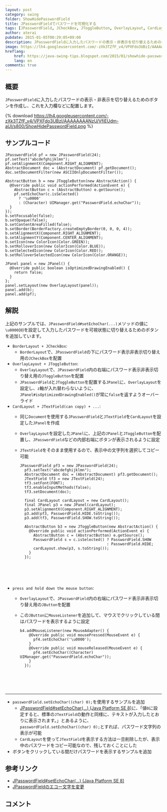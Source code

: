 ```yaml
---
layout: post
category: swing
folder: ShowHidePasswordField
title: JPasswordFieldでパスワードを可視化する
tags: [JPasswordField, JCheckBox, JToggleButton, OverlayLayout, CardLayout]
author: aterai
pubdate: 2015-01-05T00:29:05+09:00
description: JPasswordFieldに入力したパスワードの表示・非表示を切り替えるためのボタンを作成し、これを入力欄などに配置します。
image: https://lh4.googleusercontent.com/-zXk3TZfF_v4/VPXFdo3UBzI/AAAAAAAANzU/VfiEUdm-aUI/s800/ShowHidePasswordField.png
hreflang:
    href: https://java-swing-tips.blogspot.com/2015/01/showhide-passwordfield-using-cardlayout.html
    lang: en
comments: true
---
```

## 概要
`JPasswordField`に入力したパスワードの表示・非表示を切り替えるためのボタンを作成し、これを入力欄などに配置します。

{% download https://lh4.googleusercontent.com/-zXk3TZfF_v4/VPXFdo3UBzI/AAAAAAAANzU/VfiEUdm-aUI/s800/ShowHidePasswordField.png %}

## サンプルコード
<pre class="prettyprint"><code>JPasswordField pf = new JPasswordField(24);
pf.setText("abcdefghijklmn");
pf.setAlignmentX(Component.RIGHT_ALIGNMENT);
AbstractDocument doc = (AbstractDocument) pf.getDocument();
doc.setDocumentFilter(new ASCIIOnlyDocumentFilter());

AbstractButton b = new JToggleButton(new AbstractAction() {
  @Override public void actionPerformed(ActionEvent e) {
    AbstractButton c = (AbstractButton) e.getSource();
    pf.setEchoChar(c.isSelected()
      ? '\u0000'
      : (Character) UIManager.get("PasswordField.echoChar"));
  }
});
b.setFocusable(false);
b.setOpaque(false);
b.setContentAreaFilled(false);
b.setBorder(BorderFactory.createEmptyBorder(0, 0, 0, 4));
b.setAlignmentX(Component.RIGHT_ALIGNMENT);
b.setAlignmentY(Component.CENTER_ALIGNMENT);
b.setIcon(new ColorIcon(Color.GREEN));
b.setRolloverIcon(new ColorIcon(Color.BLUE));
b.setSelectedIcon(new ColorIcon(Color.RED));
b.setRolloverSelectedIcon(new ColorIcon(Color.ORANGE));

JPanel panel = new JPanel() {
  @Override public boolean isOptimizedDrawingEnabled() {
    return false;
  }
};
panel.setLayout(new OverlayLayout(panel));
panel.add(b);
panel.add(pf);
</code></pre>

## 解説
上記のサンプルでは、`JPasswordField#setEchoChar(...)`メソッドの値に`\u0000`(`0`)を設定して入力したパスワードを可視状態に切り替えるためのボタンを追加しています。

- `BorderLayout + JCheckBox`:
    - `BorderLayout`で、`JPasswordField`の下にパスワード表示非表示切り替え用の`JCheckBox`を配置
- `OverlayLayout + JToggleButton`:
    - `OverlayLayout`で、`JPasswordField`内の右端にパスワード表示非表示切り替え用の`JToggleButton`を配置
    - `JPasswordField`と`JToggleButton`を配置する`JPanel`に、`OverlayLayout`を設定し、`z`軸が入れ替わらないように、`JPanel#isOptimizedDrawingEnabled()`が常に`false`を返すようオーバーライド
- `CardLayout + JTextField(can copy) + ...`:
    - 同じ`Document`を使用する`JPasswordField`と`JTextField`を`CardLayout`を設定した`JPanel`を作成
    - `OverlayLayout`を設定した`JPanel`に、上記の`JPanel`と`JToggleButton`を配置し、`JPasswordField`などの内部右端にボタンが表示されるように設定
    - `JTextField`をそのまま使用するので、表示中の文字列を選択してコピー可能
        
        <pre class="prettyprint"><code>JPasswordField pf3 = new JPasswordField(24);
        pf3.setText("abcdefghijklmn");
        AbstractDocument doc = (AbstractDocument) pf3.getDocument();
        JTextField tf3 = new JTextField(24);
        tf3.setFont(FONT);
        tf3.enableInputMethods(false);
        tf3.setDocument(doc);
        
        final CardLayout cardLayout = new CardLayout();
        final JPanel p3 = new JPanel(cardLayout);
        p3.setAlignmentX(Component.RIGHT_ALIGNMENT);
        p3.add(pf3, PasswordField.HIDE.toString());
        p3.add(tf3, PasswordField.SHOW.toString());
        
        AbstractButton b3 = new JToggleButton(new AbstractAction() {
          @Override public void actionPerformed(ActionEvent e) {
            AbstractButton c = (AbstractButton) e.getSource();
            PasswordField s = c.isSelected() ? PasswordField.SHOW
                                             : PasswordField.HIDE;
            cardLayout.show(p3, s.toString());
          }
        });
</code></pre>
- `press and hold down the mouse button`:
    - `OverlayLayout`で、`JPasswordField`内の右端にパスワード表示非表示切り替え用の`JButton`を配置
    - この`JButton`に`MouseListener`を追加して、マウスでクリックしている間はパスワードを表示するように設定
        
        <pre class="prettyprint"><code>b4.addMouseListener(new MouseAdapter() {
          @Override public void mousePressed(MouseEvent e) {
            pf4.setEchoChar('\u0000');
          }
          @Override public void mouseReleased(MouseEvent e) {
            pf4.setEchoChar((Character) UIManager.get("PasswordField.echoChar"));
          }
        });
</code></pre>

<!-- dummy comment line for breaking list -->
- - - -
- `passwordField.setEchoChar((char) 0);`を使用するサンプルを追加
    - [JPasswordField#setEchoChar(...) (Java Platform SE 8)](https://docs.oracle.com/javase/jp/8/docs/api/javax/swing/JPasswordField.html#setEchoChar-char-)に、「値`0`に設定すると、標準の`JTextField`の動作と同様に、テキストが入力したとおりに表示されます。」とあるように、`passwordField.setEchoChar((char) 0);`とすれば、パスワード文字列の表示が可能
    - `CardLayout`を使って`JTextField`を表示する方法は一旦削除したが、表示中のパスワードをコピー可能なので、残しておくことにした
- ボタンをクリックしている間だけパスワードを表示するサンプルを追加

<!-- dummy comment line for breaking list -->

## 参考リンク
- [JPasswordField#setEchoChar(...) (Java Platform SE 8)](https://docs.oracle.com/javase/jp/8/docs/api/javax/swing/JPasswordField.html#setEchoChar-char-)
- [JPasswordFieldのエコー文字を変更](https://ateraimemo.com/Swing/PasswordView.html)

<!-- dummy comment line for breaking list -->

## コメント
